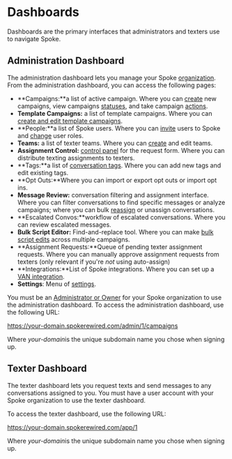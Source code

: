 # Dashboards

Dashboards are the primary interfaces that administrators and
texters use to navigate Spoke.

Administration Dashboard
------------------------

The administration dashboard lets you manage your Spoke [organization](https://docs.spokerewired.com/article/79-organizations). From the administration dashboard, you can access the
following pages:

* **Campaigns:**a list of active campaign. Where
  you can [create](https://docs.spokerewired.com/article/34-create-a-campaign) new campaigns, view campaigns [statuses](https://docs.spokerewired.com/article/57-colors-and-tags-for-active-campaigns), and take campaign [actions](https://docs.spokerewired.com/article/59-campaign-actions).
* **Template Campaigns:** a list of template campaigns.
  Where you can [create and edit template campaigns](https://docs.spokerewired.com/article/164-template-campaigns).
* **People:**a list of Spoke users. Where you can [invite](https://docs.spokerewired.com/category/42-administering-spoke) users to Spoke and [change](https://docs.spokerewired.com/article/35-change-user-roles) user roles.
* **Teams:** a list of texter teams. Where you can
  [create](https://docs.spokerewired.com/article/49-create-a-team) and edit teams.
* **Assignment Control:** [control panel](https://docs.spokerewired.com/article/66-manage-assignment-control) for the request form. Where you can distribute texting assignments
  to texters.
* **Tags:**a list of [conversation tags](https://docs.spokerewired.com/article/67-conversation-tags). Where you can add new tags and edit existing tags.
* **Opt Outs:**Where you can import or
  export opt outs or import opt ins.
* **Message Review:** conversation filtering and assignment
  interface. Where you can filter conversations to find specific
  messages or analyze campaigns; where you can bulk [reassign](https://docs.spokerewired.com/article/63-reassign-conversations-to-texters) or unassign conversations.
* **Escalated Convos:**workflow of escalated
  conversations. Where you can review escalated messages.
* **Bulk Script Editor:** Find-and-replace
  tool. Where you can make [bulk script edits](https://docs.spokerewired.com/article/69-bulk-script-editor) across multiple campaigns.
* **Assignment Requests:**Queue of pending texter
  assignment requests. Where you can manually approve
  assignment requests from texters (only relevant if you're *not* using auto-assign)
* **Integrations:**List of Spoke integrations.
  Where you can set up a [VAN integration](https://docs.spokerewired.com/article/93-van-list-loading).
* **Settings**: Menu of [settings](https://docs.spokerewired.com/article/78-settings).

You must be an [Administrator or Owner](https://docs.spokerewired.com/article/6-user-roles) for your Spoke organization to use the administration dashboard.
To access the administration dashboard, use the following URL:

https://your-domain.spokerewired.com/admin/1/campaigns

Where *your-domain*is the unique subdomain
name you chose when signing up.

Texter Dashboard
----------------

The texter dashboard lets you request texts and send messages to
any conversations assigned to you. You must have a user account
with your Spoke organization to use the texter dashboard.

To access the texter dashboard, use the following URL:

https://your-domain.spokerewired.com/app/1

Where *your-domain*is the unique subdomain
name you chose when signing up.

 